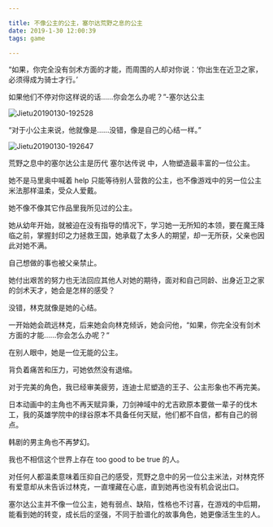 ```yaml
---

title: 不像公主的公主，塞尔达荒野之息的公主
date: 2019-1-30 12:00:39
tags: game

---
```


“如果，你完全没有剑术方面的才能，而周围的人却对你说：‘你出生在近卫之家，必须得成为骑士才行。’

如果他们不停对你这样说的话……你会怎么办呢？”-塞尔达公主

![Jietu20190130-192528](https://ws2.sinaimg.cn/large/006tNc79ly1fzoxd30qi5j30xi0iujti.jpg)



“对于小公主来说，他就像是……没错，像是自己的心结一样。”

![Jietu20190130-192647](https://ws3.sinaimg.cn/large/006tNc79ly1fzoxd4sp9hj30xl0ixmzr.jpg)



荒野之息中的塞尔达公主是历代 塞尔达传说 中，人物塑造最丰富的一位公主。

她不是马里奥中喊着 help 只能等待别人营救的公主，也不像游戏中的另一位公主米法那样温柔，受众人爱戴。

她不像不像其它作品里我所见过的公主。

她从幼年开始，就被迫在没有指导的情况下，学习她一无所知的本领，要在魔王降临之前，掌握封印之力拯救王国，她承载了太多人的期望，却一无所获，父亲也因此对她不满。

自己想做的事也被父亲禁止。

她付出艰苦的努力也无法回应其他人对她的期待，面对和自己同龄、出身近卫之家的剑术天才，她会是怎样的感受？

没错，林克就像是她的心结。

一开始她会疏远林克，后来她会向林克倾诉，她会问他，“如果，你完全没有剑术方面的才能……你会怎么办呢？“

在别人眼中，她是一位无能的公主。

背负着痛苦和压力，可她依然没有退缩。



对于完美的角色，我已经审美疲劳，连迪士尼塑造的王子、公主形象也不再完美。

日本动画中的主角也不再天赋异秉，刀剑神域中的尤吉欧原本要做一辈子的伐木工，我的英雄学院中的绿谷原本不具备任何天赋，他们都不自信，都有自己的弱点。

韩剧的男主角也不再梦幻。

我也不相信这个世界上存在 too good to be true 的人。

对任何人都温柔意味着压抑自己的感受，荒野之息中的另一位公主米法，对林克怀有爱意却从未告诉过林克，一直埋藏在心底，直到她再也没有机会说出口。

塞尔达公主并不像一位公主，她有弱点、缺陷，性格也不讨喜，在游戏的中后期，能看到她的转变，成长后的坚强，不同于脸谱化的故事角色，她更像活生生的人。







